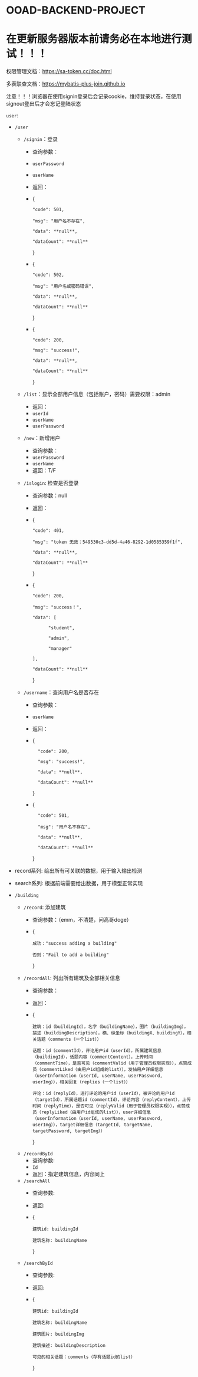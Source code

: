 # OOAD-BACKEND-PROJECT

# 在更新服务器版本前请务必在本地进行测试！！！

权限管理文档：https://sa-token.cc/doc.html

多表联查文档：https://mybatis-plus-join.github.io

注意！！！浏览器在使用signin登录后会记录cookie，维持登录状态，在使用signout登出后才会忘记登陆状态

`user`:

- `/user`

    - `/signin`：登录

        - 查询参数：

        - `userPassword`

        - `userName`

        - 返回：

        - {

              "code": 501,

              "msg": "用户名不存在",

              "data": **null**,

              "dataCount": **null**

            }

        - {

              "code": 502,

              "msg": "用户名或密码错误",

              "data": **null**,

              "dataCount": **null**

            }

        - {

              "code": 200,

              "msg": "success!",

              "data": **null**,

              "dataCount": **null**

            }

    - `/list`：显示全部用户信息（包括账户，密码）需要权限：admin
        
        - 返回：
        - `userId`
        - `userName`
        - `userPassword`
    - `/new`：新增用户
        - 查询参数：
        - `userPassword`
        - `userName`
        - 返回：T/F
    - `/islogin`: 检查是否登录

        - 查询参数：null
        - 返回：
        - {

              "code": 401,

              "msg": "token 无效：549530c3-dd5d-4a46-8292-1d0585359f1f",

              "data": **null**,

              "dataCount": **null**

            }

        - {

              "code": 200,

              "msg": "success！",

              "data": [

                ​    "student",
    
                ​    "admin",

                ​    "manager"

              ],

              "dataCount": **null**

            }
    - `/username`：查询用户名是否存在

        - 查询参数：
        - `userName`
        - 返回：
        - {

                "code": 200,

                "msg": "success!",

                "data": **null**,

                "dataCount": **null**

          }
        - {

                "code": 501,

                "msg": "用户名不存在",

                "data": **null**,

                "dataCount": **null**

          }
- record系列: 给出所有可关联的数据，用于输入输出检测
- search系列: 根据前端需要给出数据，用于模型正常实现
- `/building`
    - `/record`: 添加建筑
        - 查询参数：（emm，不清楚，问高哥doge）
        - {

              成功："success adding a building"
     
              否则："Fail to add a building"
            
          }
    - `/recordAll`: 列出所有建筑及全部相关信息
        - 查询参数：
        - 返回：
        - {

              建筑：id（buildingId），名字（buildingName），图片（buildingImg），描述（buildingDescription），横、纵坐标（buildingX、buildingY），相关话题（comments（一个list））
            
              话题：id（commentId），评论用户id（userId），所属建筑信息（buildingId），话题内容（commentContent），上传时间（commentTime），是否可见（commentValid（用于管理员权限实现）），点赞成员（commentLiked（由用户id组成的list）），发帖用户详细信息（userInformation（userId, userName, userPassword, userImg）），相关回复（replies（一个list））
            
              评论：id（replyId），进行评论的用户id（userId），被评论的用户id（targetId），所属话题id（commentId），评论内容（replyContent），上传时间（replyTime），是否可见（replyValid（用于管理员权限实现）），点赞成员（replyLiked（由用户id组成的list）），user详细信息（userInformation（userId, userName, userPassword, userImg）），target详细信息（targetId, targetName, targetPassword, targetImg））
          
            }
    - `/recordById`
        - 查询参数:
        - `Id`
        - 返回：指定建筑信息，内容同上
    - `/searchAll`
        - 查询参数:
        - 返回:
        - {

              建筑id: buildingId

              建筑名称: buildingName
          
            }
    - `/searchById`
        - 查询参数:
        - 返回:
        - {

              建筑id: buildingId

              建筑名称: buildingName

              建筑图片: buildingImg

              建筑描述: buildingDescription
     
              可见的相关话题：comments（存有话题id的list）
              
            } 
          
